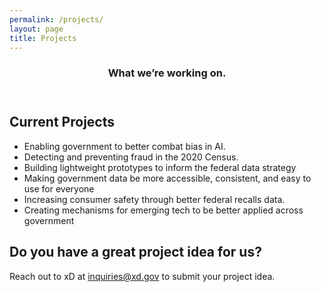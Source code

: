 ```yaml
---
permalink: /projects/
layout: page
title: Projects
---
```

<section>
  <header class="hero-container">
    <div class="hero-content">
      <h3 class="page-subtitle">
        What we’re working on.
      </h3>
    </div>
  </header>
  <div class="page-content">
    <h1>Current Projects</h1>
    <div class="mini-border"></div>
    <ul>
      <li>
        Enabling government to better combat bias in AI.
      </li>
      <li>
        Detecting and preventing fraud in the 2020 Census.
      </li>
      <li>
        Building lightweight prototypes to inform the federal data strategy
      </li>
      <li>
        Making government data be more accessible, consistent, and easy to use for everyone 
      </li>
      <li>
        Increasing consumer safety through better federal recalls data. 
      </li>
      <li>
        Creating mechanisms for emerging tech to be better applied across government
      </li>
    </ul>
    <h2>
      Do you have a great project idea for us?
    </h2>
    <p>
      Reach out to xD at <a href="mailto:inquiries@xd.gov">inquiries@xd.gov</a> to submit your project idea.
    </p>
  </div>
</section>
